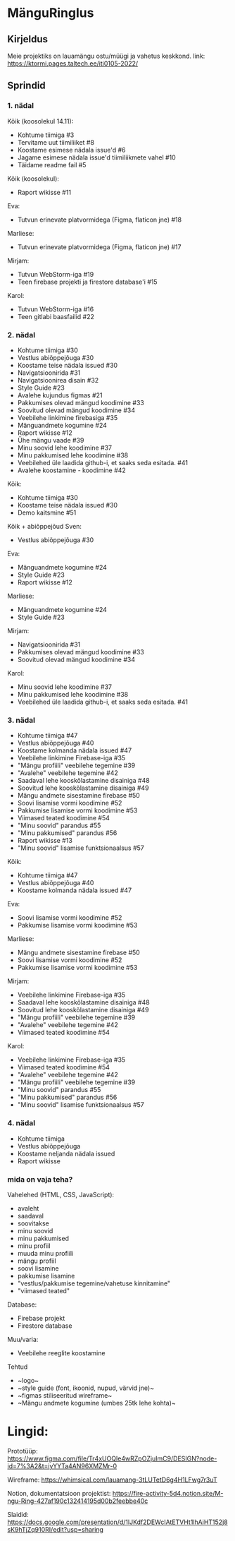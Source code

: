 # MänguRinglus

## Kirjeldus
Meie projektiks on lauamängu ostu/müügi ja vahetus keskkond.
link: https://ktormi.pages.taltech.ee/iti0105-2022/

## Sprindid
### 1. nädal

Kõik (koosolekul 14.11):
* Kohtume tiimiga #3 
* Tervitame uut tiimiliiket #8 
* Koostame esimese nädala issue'd #6 
* Jagame esimese nädala issue'd tiimiliikmete vahel #10
* Täidame readme fail #5

Kõik (koosolekul):
* Raport wikisse #11

Eva:
* Tutvun erinevate platvormidega (Figma, flaticon jne) #18

Marliese:
* Tutvun erinevate platvormidega (Figma, flaticon jne) #17

Mirjam:
* Tutvun WebStorm-iga #19
* Teen firebase projekti ja firestore database'i #15

Karol:
* Tutvun WebStorm-iga #16
* Teen gitlabi baasfailid #22

### 2. nädal
* Kohtume tiimiga #30
* Vestlus abiõppejõuga #30
* Koostame teise nädala issued #30
* Navigatsioonirida #31
* Navigatsioonirea disain #32
* Style Guide #23
* Avalehe kujundus figmas #21
* Pakkumises olevad mängud koodimine #33
* Soovitud olevad mängud koodimine #34
* Veebilehe linkimine firebasiga #35
* Mänguandmete kogumine #24
* Raport wikisse #12
* Ühe mängu vaade #39
* Minu soovid lehe koodimine #37
* Minu pakkumised lehe koodimine #38
* Veebilehed üle laadida github-i, et saaks seda esitada. #41
* Avalehe koostamine - koodimine #42

Kõik:
* Kohtume tiimiga #30
* Koostame teise nädala issued #30
* Demo kaitsmine #51

Kõik + abiõppejõud Sven:
* Vestlus abiõppejõuga #30

Eva:
* Mänguandmete kogumine #24
* Style Guide #23
* Raport wikisse #12

Marliese:
* Mänguandmete kogumine #24
* Style Guide #23

Mirjam:
* Navigatsioonirida #31
* Pakkumises olevad mängud koodimine #33
* Soovitud olevad mängud koodimine #34

Karol:
* Minu soovid lehe koodimine #37
* Minu pakkumised lehe koodimine #38
* Veebilehed üle laadida github-i, et saaks seda esitada. #41


### 3. nädal
* Kohtume tiimiga #47
* Vestlus abiõppejõuga #40
* Koostame kolmanda nädala issued #47
* Veebilehe linkimine Firebase-iga #35
* "Mängu profiili" veebilehe tegemine #39
* "Avalehe" veebilehe tegemine #42
* Saadaval lehe kooskõlastamine disainiga #48
* Soovitud lehe kooskõlastamine disainiga #49
* Mängu andmete sisestamine firebase #50
* Soovi lisamise vormi koodimine #52
* Pakkumise lisamise vormi koodimine #53
* Viimased teated koodimine #54
* "Minu soovid" parandus #55
* "Minu pakkumised" parandus #56
* Raport wikisse #13
* "Minu soovid" lisamise funktsionaalsus #57

Kõik:
* Kohtume tiimiga #47
* Vestlus abiõppejõuga #40
* Koostame kolmanda nädala issued #47

Eva:
* Soovi lisamise vormi koodimine #52
* Pakkumise lisamise vormi koodimine #53

Marliese:
* Mängu andmete sisestamine firebase #50
* Soovi lisamise vormi koodimine #52
* Pakkumise lisamise vormi koodimine #53

Mirjam:
* Veebilehe linkimine Firebase-iga #35
* Saadaval lehe kooskõlastamine disainiga #48
* Soovitud lehe kooskõlastamine disainiga #49
* "Mängu profiili" veebilehe tegemine #39
* "Avalehe" veebilehe tegemine #42
* Viimased teated koodimine #54


Karol:
* Veebilehe linkimine Firebase-iga #35
* Viimased teated koodimine #54
* "Avalehe" veebilehe tegemine #42
* "Mängu profiili" veebilehe tegemine #39
* "Minu soovid" parandus #55
* "Minu pakkumised" parandus #56
* "Minu soovid" lisamise funktsionaalsus #57


### 4. nädal
* Kohtume tiimiga
* Vestlus abiõppejõuga
* Koostame neljanda nädala issued
* Raport wikisse 

### mida on vaja teha?

Vahelehed (HTML, CSS, JavaScript):
* avaleht
* saadaval
* soovitakse
* minu soovid
* minu pakkumised
* minu profiil
* muuda minu profiili
* mängu profiil 
* soovi lisamine
* pakkumise lisamine
* "vestlus/pakkumise tegemine/vahetuse kinnitamine"
* "viimased teated"

Database:
* Firebase projekt
* Firestore database

Muu/varia:
* Veebilehe reeglite koostamine

Tehtud
* ~logo~
* ~style guide (font, ikoonid, nupud, värvid jne)~
* ~figmas stiliseeritud wireframe~
* ~Mängu andmete kogumine (umbes 25tk lehe kohta)~

# Lingid:

Prototüüp:
https://www.figma.com/file/Tr4xUOQIe4wRZpOZjuImC9/DESIGN?node-id=7%3A2&t=iyYYTa4AN96XMZMr-0

Wireframe:
https://whimsical.com/lauamang-3tLUTetD6g4H1LFwg7r3uT

Notion, dokumentatsioon projektist:
https://fire-activity-5d4.notion.site/M-ngu-Ring-427af190c132414195d00b2feebbe40c

Slaidid:
https://docs.google.com/presentation/d/1lJKdf2DEWcIAtETVHt1lhAiHT152j8sK9hTjZq910RI/edit?usp=sharing
